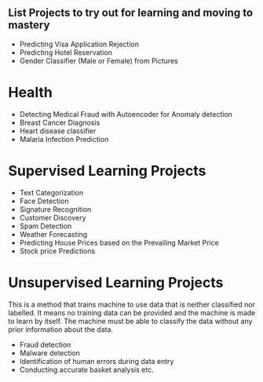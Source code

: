 ## List Projects to try out for learning and moving to mastery

- Predicting Visa Application Rejection
- Predicting Hotel Reservation
- Gender Classifier (Male or Female) from Pictures

# Health

- Detecting Medical Fraud with Autoencoder for Anomaly detection
- Breast Cancer Diagnosis
- Heart disease classifier
- Malaria Infection Prediction

# Supervised Learning Projects

- Text Categorization
- Face Detection
- Signature Recognition
- Customer Discovery
- Spam Detection
- Weather Forecasting
- Predicting House Prices based on the Prevailing Market Price
- Stock price Predictions

# Unsupervised Learning Projects

This is a method that trains machine to use data that is neither classified nor labelled. It means no training data can be provided and the machine is made to learn by itself. The machine must be able to classify the data without any prior information about the data.

- Fraud detection
- Malware detection
- Identification of human errors during data entry
- Conducting accurate basket analysis etc.
